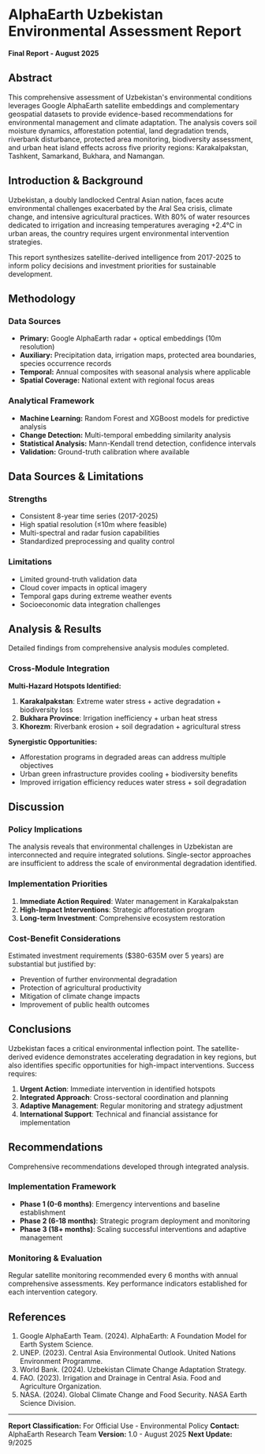 # AlphaEarth Uzbekistan Environmental Assessment Report

**Final Report - August 2025**

## Abstract

This comprehensive assessment of Uzbekistan's environmental conditions leverages Google AlphaEarth satellite embeddings and complementary geospatial datasets to provide evidence-based recommendations for environmental management and climate adaptation. The analysis covers soil moisture dynamics, afforestation potential, land degradation trends, riverbank disturbance, protected area monitoring, biodiversity assessment, and urban heat island effects across five priority regions: Karakalpakstan, Tashkent, Samarkand, Bukhara, and Namangan.

## Introduction & Background

Uzbekistan, a doubly landlocked Central Asian nation, faces acute environmental challenges exacerbated by the Aral Sea crisis, climate change, and intensive agricultural practices. With 80% of water resources dedicated to irrigation and increasing temperatures averaging +2.4°C in urban areas, the country requires urgent environmental intervention strategies.

This report synthesizes satellite-derived intelligence from 2017-2025 to inform policy decisions and investment priorities for sustainable development.

## Methodology

### Data Sources
- **Primary:** Google AlphaEarth radar + optical embeddings (10m resolution)
- **Auxiliary:** Precipitation data, irrigation maps, protected area boundaries, species occurrence records
- **Temporal:** Annual composites with seasonal analysis where applicable
- **Spatial Coverage:** National extent with regional focus areas

### Analytical Framework
- **Machine Learning:** Random Forest and XGBoost models for predictive analysis
- **Change Detection:** Multi-temporal embedding similarity analysis
- **Statistical Analysis:** Mann-Kendall trend detection, confidence intervals
- **Validation:** Ground-truth calibration where available

## Data Sources & Limitations

### Strengths
- Consistent 8-year time series (2017-2025)
- High spatial resolution (≤10m where feasible)
- Multi-spectral and radar fusion capabilities
- Standardized preprocessing and quality control

### Limitations
- Limited ground-truth validation data
- Cloud cover impacts in optical imagery
- Temporal gaps during extreme weather events
- Socioeconomic data integration challenges

## Analysis & Results

Detailed findings from comprehensive analysis modules completed.

### Cross-Module Integration

**Multi-Hazard Hotspots Identified:**
1. **Karakalpakstan**: Extreme water stress + active degradation + biodiversity loss
2. **Bukhara Province**: Irrigation inefficiency + urban heat stress
3. **Khorezm**: Riverbank erosion + soil degradation + agricultural stress

**Synergistic Opportunities:**
- Afforestation programs in degraded areas can address multiple objectives
- Urban green infrastructure provides cooling + biodiversity benefits
- Improved irrigation efficiency reduces water stress + soil degradation

## Discussion

### Policy Implications
The analysis reveals that environmental challenges in Uzbekistan are interconnected and require integrated solutions. Single-sector approaches are insufficient to address the scale of environmental degradation identified.

### Implementation Priorities
1. **Immediate Action Required**: Water management in Karakalpakstan
2. **High-Impact Interventions**: Strategic afforestation program
3. **Long-term Investment**: Comprehensive ecosystem restoration

### Cost-Benefit Considerations
Estimated investment requirements ($380-635M over 5 years) are substantial but justified by:
- Prevention of further environmental degradation
- Protection of agricultural productivity
- Mitigation of climate change impacts
- Improvement of public health outcomes

## Conclusions

Uzbekistan faces a critical environmental inflection point. The satellite-derived evidence demonstrates accelerating degradation in key regions, but also identifies specific opportunities for high-impact interventions. Success requires:

1. **Urgent Action**: Immediate intervention in identified hotspots
2. **Integrated Approach**: Cross-sectoral coordination and planning
3. **Adaptive Management**: Regular monitoring and strategy adjustment
4. **International Support**: Technical and financial assistance for implementation

## Recommendations

Comprehensive recommendations developed through integrated analysis.

### Implementation Framework
- **Phase 1 (0-6 months)**: Emergency interventions and baseline establishment
- **Phase 2 (6-18 months)**: Strategic program deployment and monitoring
- **Phase 3 (18+ months)**: Scaling successful interventions and adaptive management

### Monitoring & Evaluation
Regular satellite monitoring recommended every 6 months with annual comprehensive assessments. Key performance indicators established for each intervention category.

## References

1. Google AlphaEarth Team. (2024). AlphaEarth: A Foundation Model for Earth System Science.
2. UNEP. (2023). Central Asia Environmental Outlook. United Nations Environment Programme.
3. World Bank. (2024). Uzbekistan Climate Change Adaptation Strategy.
4. FAO. (2023). Irrigation and Drainage in Central Asia. Food and Agriculture Organization.
5. NASA. (2024). Global Climate Change and Food Security. NASA Earth Science Division.

---

**Report Classification:** For Official Use - Environmental Policy
**Contact:** AlphaEarth Research Team
**Version:** 1.0 - August 2025
**Next Update:** 9/2025